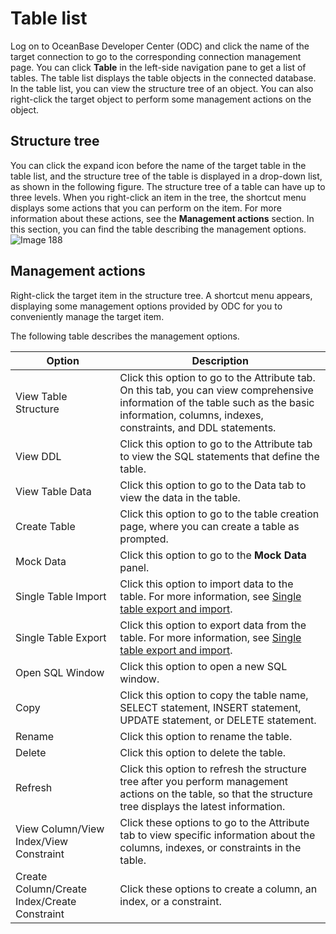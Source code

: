 Table list 
===============================

Log on to OceanBase Developer Center (ODC) and click the name of the target connection to go to the corresponding connection management page. You can click **Table** in the left-side navigation pane to get a list of tables. The table list displays the table objects in the connected database. In the table list, you can view the structure tree of an object. You can also right-click the target object to perform some management actions on the object. 

Structure tree 
-----------------------------------

You can click the expand icon before the name of the target table in the table list, and the structure tree of the table is displayed in a drop-down list, as shown in the following figure. The structure tree of a table can have up to three levels. When you right-click an item in the tree, the shortcut menu displays some actions that you can perform on the item. For more information about these actions, see the **Management actions** section. In this section, you can find the table describing the management options.![Image 188](https://help-static-aliyun-doc.aliyuncs.com/assets/img/en-US/0977570461/p241374.png)

Management actions 
---------------------------------------

Right-click the target item in the structure tree. A shortcut menu appears, displaying some management options provided by ODC for you to conveniently manage the target item. 

The following table describes the management options.


|                    Option                    |                                                                                           Description                                                                                            |
|----------------------------------------------|--------------------------------------------------------------------------------------------------------------------------------------------------------------------------------------------------|
| View Table Structure                         | Click this option to go to the Attribute tab. On this tab, you can view comprehensive information of the table such as the basic information, columns, indexes, constraints, and DDL statements. |
| View DDL                                     | Click this option to go to the Attribute tab to view the SQL statements that define the table.                                                                                                   |
| View Table Data                              | Click this option to go to the Data tab to view the data in the table.                                                                                                                           |
| Create Table                                 | Click this option to go to the table creation page, where you can create a table as prompted.                                                                                                    |
| Mock Data                                    | Click this option to go to the **Mock Data** panel.                                                                                                                                              |
| Single Table Import                          | Click this option to import data to the table. For more information, see [Single table export and import](../../6.web-odc-use-tools/1.web-odc-data-export-and-import/4.web-odc-single-table-export-and-import.md).                                          |
| Single Table Export                          | Click this option to export data from the table. For more information, see [Single table export and import](../../6.web-odc-use-tools/1.web-odc-data-export-and-import/4.web-odc-single-table-export-and-import.md).                                        |
| Open SQL Window                              | Click this option to open a new SQL window.                                                                                                                                                      |
| Copy                                         | Click this option to copy the table name, SELECT statement, INSERT statement, UPDATE statement, or DELETE statement.                                                                             |
| Rename                                       | Click this option to rename the table.                                                                                                                                                           |
| Delete                                       | Click this option to delete the table.                                                                                                                                                           |
| Refresh                                      | Click this option to refresh the structure tree after you perform management actions on the table, so that the structure tree displays the latest information.                                   |
| View Column/View Index/View Constraint       | Click these options to go to the Attribute tab to view specific information about the columns, indexes, or constraints in the table.                                                             |
| Create Column/Create Index/Create Constraint | Click these options to create a column, an index, or a constraint.                                                                                                                               |


